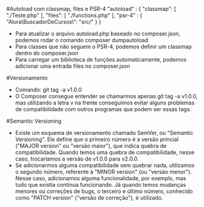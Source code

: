 #Autoload com classmap, files e PSR-4
"autoload" : {
    "classmap": [
        "./Teste.php"
    ],
    "files": [
	"./functions.php"
    ],
    "psr-4" : {
        "Alura\\BuscadorDeCursos\\": "src/"
    }
}


- Para atualizar o arquivo autoload.php baseado no composer.json, podemos rodar o comando composer dumpautoload
- Para classes que não seguem o PSR-4, podemos definir um classmap dentro do composer.json
- Para carregar um biblioteca de funções automaticamente, podemos adicionar uma entrada files no composer.json


#Versionamento
- Comando: git tag -a v1.0.0
- O Composer consegue entender se chamarmos apenas git tag -a v1.0.0, mas utilizando a letra v na frente conseguimos evitar alguns problemas de compatibilidade com outros programas que podem ser essas tags.

#Semantic Versioning
- Existe um esquema de versionamento chamado SemVer, ou "Semantic Versioning". Ele define que o primeiro número é a versão princial ("MAJOR version" ou "versão maior"), que indica quebra de compatibilidade. Quando temos uma quebra de compatibilidade, nesse caso, trocaríamos a versão de v1.0.0 para v2.0.0.
- Se adicionarmos alguma compatibilidade sem quebrar nada, utilizamos o segundo número, referente à "MINOR version" (ou "versão menor"). Nesse caso, adicionamos alguma funcionalidade, por exemplo, mas tudo que existia continua funcionando. Já quando temos mudanças menores ou correções de bugs, o terceiro e último número, conhecido como "PATCH version" ("versão de correção"), é utilizado.